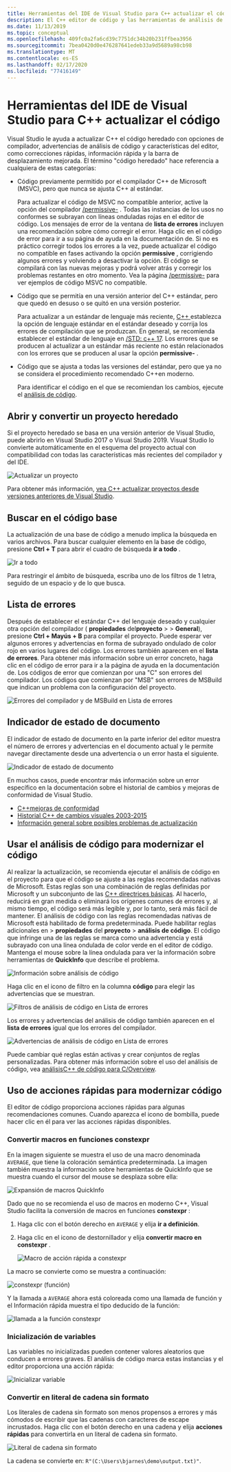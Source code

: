 ```yaml
---
title: Herramientas del IDE de Visual Studio para C++ actualizar el código
description: El C++ editor de código y las herramientas de análisis de código de Visual Studio le C++ ayudan a modernizar la base de código.
ms.date: 11/13/2019
ms.topic: conceptual
ms.openlocfilehash: 409fc0a2fa6cd39c7751dc34b20b231ffbea3956
ms.sourcegitcommit: 7bea0420d0e476287641edeb33a9d5689a98cb98
ms.translationtype: MT
ms.contentlocale: es-ES
ms.lasthandoff: 02/17/2020
ms.locfileid: "77416149"
---
```

# <a name="visual-studio-ide-tools-for-upgrading-c-code"></a>Herramientas del IDE de Visual Studio para C++ actualizar el código

Visual Studio le ayuda a actualizar C++ el código heredado con opciones de compilador, advertencias de análisis de código y características del editor, como correcciones rápidas, información rápida y la barra de desplazamiento mejorada. El término "código heredado" hace referencia a cualquiera de estas categorías:

- Código previamente permitido por el compilador C++ de Microsoft (MSVC), pero que nunca se ajusta C++ al estándar.

   Para actualizar el código de MSVC no compatible anterior, active la opción del compilador [/permissive-](../build/reference/permissive-standards-conformance.md) . Todas las instancias de los usos no conformes se subrayan con líneas onduladas rojas en el editor de código. Los mensajes de error de la ventana de **lista de errores** incluyen una recomendación sobre cómo corregir el error. Haga clic en el código de error para ir a su página de ayuda en la documentación de. Si no es práctico corregir todos los errores a la vez, puede actualizar el código no compatible en fases activando la opción **permissive** , corrigiendo algunos errores y volviendo a desactivar la opción. El código se compilará con las nuevas mejoras y podrá volver atrás y corregir los problemas restantes en otro momento. Vea la página [/permissive-](../build/reference/permissive-standards-conformance.md) para ver ejemplos de código MSVC no compatible.

- Código que se permitía en una versión anterior del C++ estándar, pero que quedó en desuso o se quitó en una versión posterior.

   Para actualizar a un estándar de lenguaje más reciente, [ C++ ](../build/reference/std-specify-language-standard-version.md) establezca la opción de lenguaje estándar en el estándar deseado y corrija los errores de compilación que se produzcan. En general, se recomienda establecer el estándar de lenguaje en [/STD: c++ 17](../build/reference/std-specify-language-standard-version.md). Los errores que se producen al actualizar a un estándar más reciente no están relacionados con los errores que se producen al usar la opción **permissive-** .

- Código que se ajusta a todas las versiones del estándar, pero que ya no se considera el procedimiento recomendado C++en moderno.

   Para identificar el código en el que se recomiendan los cambios, ejecute el [análisis de código](/cpp/code-quality/code-analysis-for-c-cpp-overview).

## <a name="open-and-convert-a-legacy-project"></a>Abrir y convertir un proyecto heredado

Si el proyecto heredado se basa en una versión anterior de Visual Studio, puede abrirlo en Visual Studio 2017 o Visual Studio 2019. Visual Studio lo convierte automáticamente en el esquema del proyecto actual con compatibilidad con todas las características más recientes del compilador y del IDE.

![Actualizar un proyecto](media/upgrade-dialog-v142.png "Actualizar un proyecto")

Para obtener más información, [vea C++ actualizar proyectos desde versiones anteriores de Visual Studio](upgrading-projects-from-earlier-versions-of-visual-cpp.md).

## <a name="search-the-code-base"></a>Buscar en el código base

La actualización de una base de código a menudo implica la búsqueda en varios archivos. Para buscar cualquier elemento en la base de código, presione **Ctrl + T** para abrir el cuadro de búsqueda **ir a todo** .

![Ir a todo](media/go-to-all.png "Ir a todo")

Para restringir el ámbito de búsqueda, escriba uno de los filtros de 1 letra, seguido de un espacio y de lo que busca.

## <a name="error-list"></a>Lista de errores

Después de establecer el estándar C++ del lenguaje deseado y cualquier otra opción del compilador ( **propiedades** del**proyecto** >  > **General**), presione **Ctrl + Mayús + B** para compilar el proyecto. Puede esperar ver algunos errores y advertencias en forma de subrayado ondulado de color rojo en varios lugares del código. Los errores también aparecen en el **lista de errores**. Para obtener más información sobre un error concreto, haga clic en el código de error para ir a la página de ayuda en la documentación de. Los códigos de error que comienzan por una "C" son errores del compilador. Los códigos que comienzan por "MSB" son errores de MSBuild que indican un problema con la configuración del proyecto.

![Errores del compilador y de MSBuild en Lista de errores](media/compiler-error-list.png "Errores del compilador y de MSBuild en Lista de errores")

## <a name="document-health-indicator"></a>Indicador de estado de documento

El indicador de estado de documento en la parte inferior del editor muestra el número de errores y advertencias en el documento actual y le permite navegar directamente desde una advertencia o un error hasta el siguiente.

![Indicador de estado de documento](media/document-health-indicator.png "Indicador de estado de documento")

En muchos casos, puede encontrar más información sobre un error específico en la documentación sobre el historial de cambios y mejoras de conformidad de Visual Studio.

- [C++mejoras de conformidad](../overview/cpp-conformance-improvements.md)
- [Historial C++ de cambios visuales 2003-2015](visual-cpp-change-history-2003-2015.md)
- [Información general sobre posibles problemas de actualización](overview-of-potential-upgrade-issues-visual-cpp.md)

## <a name="use-code-analysis-to-modernize-your-code"></a>Usar el análisis de código para modernizar el código

Al realizar la actualización, se recomienda ejecutar el análisis de código en el proyecto para que el código se ajuste a las reglas recomendadas nativas de Microsoft. Estas reglas son una combinación de reglas definidas por Microsoft y un subconjunto de las [ C++ directrices básicas](https://isocpp.github.io/CppCoreGuidelines/CppCoreGuidelines). Al hacerlo, reducirá en gran medida o eliminará los orígenes comunes de errores y, al mismo tiempo, el código será más legible y, por lo tanto, será más fácil de mantener. El análisis de código con las reglas recomendadas nativas de Microsoft está habilitado de forma predeterminada. Puede habilitar reglas adicionales en > **propiedades** del **proyecto** > **análisis de código**. El código que infringe una de las reglas se marca como una advertencia y está subrayado con una línea ondulada de color verde en el editor de código. Mantenga el mouse sobre la línea ondulada para ver la información sobre herramientas de **QuickInfo** que describe el problema.

![Información sobre análisis de código](media/code-analysis-tooltip.png "ADVERTENCIA de análisis de código")

Haga clic en el icono de filtro en la columna **código** para elegir las advertencias que se muestran.

![Filtros de análisis de código en Lista de errores](media/code-analysis-filter.png "Filtros de análisis de código en Lista de errores")

Los errores y advertencias del análisis de código también aparecen en el **lista de errores** igual que los errores del compilador.

![Advertencias de análisis de código en Lista de errores](media/code-analysis-error-list.png "Advertencias de análisis de código en Lista de errores")

Puede cambiar qué reglas están activas y crear conjuntos de reglas personalizadas. Para obtener más información sobre el uso del análisis de código, vea [análisisC++ de código para C/Overview](/cpp/code-quality/code-analysis-for-c-cpp-overview).

## <a name="use-quick-actions-to-modernize-code"></a>Uso de acciones rápidas para modernizar código

El editor de código proporciona acciones rápidas para algunas recomendaciones comunes. Cuando aparezca el icono de bombilla, puede hacer clic en él para ver las acciones rápidas disponibles.

### <a name="convert-macros-to-constexpr-functions"></a>Convertir macros en funciones constexpr

En la imagen siguiente se muestra el uso de una macro denominada `AVERAGE`, que tiene la coloración semántica predeterminada. La imagen también muestra la información sobre herramientas de QuickInfo que se muestra cuando el cursor del mouse se desplaza sobre ella:

![Expansión de macros QuickInfo](media/macro-expansion-quick-info.png "QuickInfo la expansión de macro ToolTip")

Dado que no se recomienda el uso de macros en moderno C++, Visual Studio facilita la conversión de macros en funciones **constexpr** :

1. Haga clic con el botón derecho en `AVERAGE` y elija **ir a definición**.
2. Haga clic en el icono de destornillador y elija **convertir macro en constexpr** .

   ![Macro de acción rápida a constexpr](media/quick-action-macro-to-constexpr.png "Macro de acción rápida a constexpr")

La macro se convierte como se muestra a continuación:

![constexpr (función)](media/constexpr-function.png "constexpr (función)")

Y la llamada a `AVERAGE` ahora está coloreada como una llamada de función y el Información rápida muestra el tipo deducido de la función:

![llamada a la función constexpr](media/constexpr-function-call.png "llamada a la función constexpr")

### <a name="initialize-variables"></a>Inicialización de variables

Las variables no inicializadas pueden contener valores aleatorios que conducen a errores graves. El análisis de código marca estas instancias y el editor proporciona una acción rápida:

![Inicializar variable](media/init-variable.png "Iniciar acción rápida de variable")

### <a name="convert-to-raw-string-literal"></a>Convertir en literal de cadena sin formato

Los literales de cadena sin formato son menos propensos a errores y más cómodos de escribir que las cadenas con caracteres de escape incrustados. Haga clic con el botón derecho en una cadena y elija **acciones rápidas** para convertirla en un literal de cadena sin formato.

![Literal de cadena sin formato](media/raw-string-literal.png "Literal de cadena sin formato")

La cadena se convierte en: `R"(C:\Users\bjarnes\demo\output.txt)"`.
